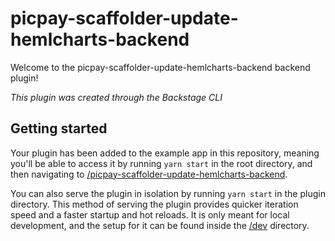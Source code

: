 # picpay-scaffolder-update-hemlcharts-backend

Welcome to the picpay-scaffolder-update-hemlcharts-backend backend plugin!

_This plugin was created through the Backstage CLI_

## Getting started

Your plugin has been added to the example app in this repository, meaning you'll be able to access it by running `yarn
start` in the root directory, and then navigating to [/picpay-scaffolder-update-hemlcharts-backend](http://localhost:3000/picpay-scaffolder-update-hemlcharts-backend).

You can also serve the plugin in isolation by running `yarn start` in the plugin directory.
This method of serving the plugin provides quicker iteration speed and a faster startup and hot reloads.
It is only meant for local development, and the setup for it can be found inside the [/dev](/dev) directory.
